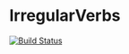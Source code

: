 # IrregularVerbs
[![Build Status](https://travis-ci.org/McCoika/IrregularVerbs.svg?branch=master)](https://travis-ci.org/McCoika/IrregularVerbs)